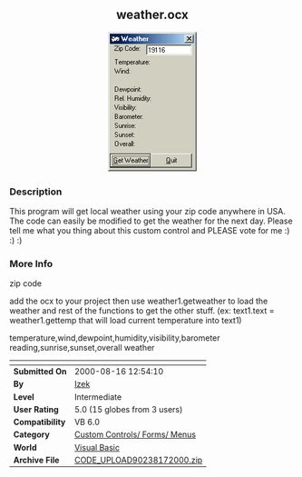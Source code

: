 ﻿<div align="center">

## weather\.ocx

<img src="PIC200081719523340.jpg">
</div>

### Description

This program will get local weather using your zip code anywhere in USA. The code can easily be modified to get the weather for the next day. Please tell me what you thing about this custom control and PLEASE vote for me :) :) :)
 
### More Info
 
zip code

add the ocx to your project then use weather1.getweather to load the weather and rest of the functions to get the other stuff. (ex: text1.text = weather1.gettemp that will load current temperature into text1)

temperature,wind,dewpoint,humidity,visibility,barometer reading,sunrise,sunset,overall weather


<span>             |<span>
---                |---
**Submitted On**   |2000-08-16 12:54:10
**By**             |[Izek](https://github.com/Planet-Source-Code/PSCIndex/blob/master/ByAuthor/izek.md)
**Level**          |Intermediate
**User Rating**    |5.0 (15 globes from 3 users)
**Compatibility**  |VB 6\.0
**Category**       |[Custom Controls/ Forms/  Menus](https://github.com/Planet-Source-Code/PSCIndex/blob/master/ByCategory/custom-controls-forms-menus__1-4.md)
**World**          |[Visual Basic](https://github.com/Planet-Source-Code/PSCIndex/blob/master/ByWorld/visual-basic.md)
**Archive File**   |[CODE\_UPLOAD90238172000\.zip](https://github.com/Planet-Source-Code/izek-weather-ocx__1-10739/archive/master.zip)









